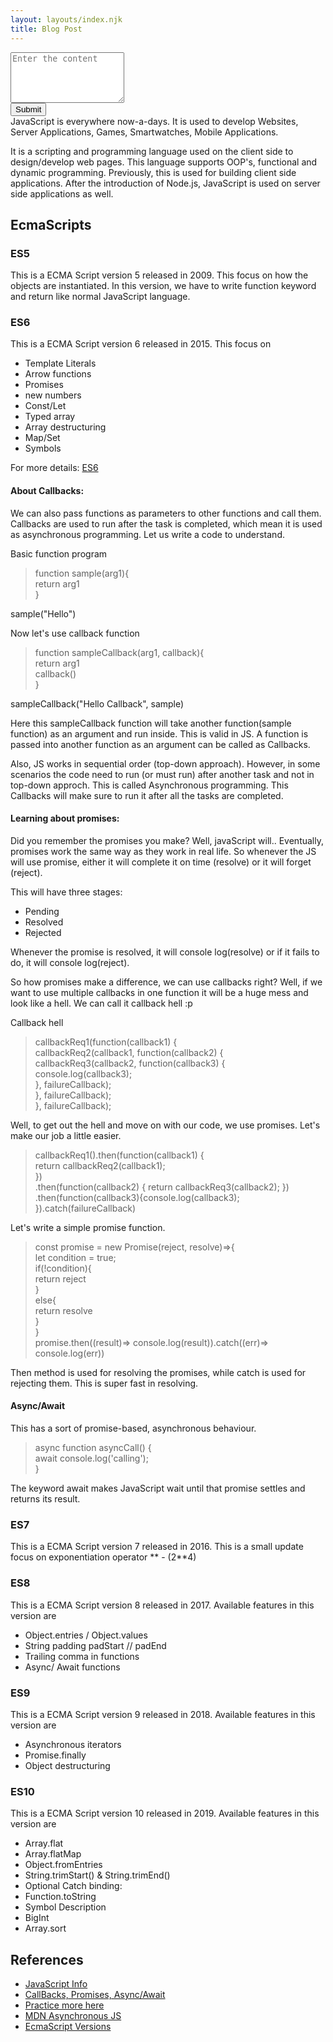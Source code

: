 ```yaml
---
layout: layouts/index.njk
title: Blog Post
---
```


<link rel="stylesheet" href=
"https://stackpath.bootstrapcdn.com/bootstrap/4.3.1/css/bootstrap.min.css"
		integrity="sha384-ggOyR0iXCbMQv3Xipma34MD+dH/1fQ784/j6cY/iJTQUOhcWr7x9JvoRxT2MZw1T"
		crossorigin="anonymous">



<div class="input-group ">
<textarea id="content" class="form-control" placeholder="Enter the content" rows="5"></textarea>
</div>
<div>
<button type="button" id="btn" class="btn btn-primary float-right my-3">Submit</button>
</div>
<div class="input-group">
<div id="posted"></div>
</div>

<div>
<section class="m-3">JavaScript is everywhere now-a-days. It is used to develop Websites, Server Applications, Games, Smartwatches, Mobile Applications.

It is a scripting and programming language used on the client side to design/develop web pages. 
This language supports OOP's, functional and dynamic programming. Previously, this is used for building client side applications. After the introduction of Node.js, JavaScript is used on server side applications as well. 

## EcmaScripts
### ES5 
This is a ECMA Script version 5 released in 2009. This focus on how the objects are instantiated. In this version, we have to write function keyword and return like normal JavaScript language.

### ES6
This is a ECMA Script version 6 released in 2015. This focus on 
* Template Literals
* Arrow functions
* Promises
* new numbers
* Const/Let
* Typed array
* Array destructuring
* Map/Set
* Symbols 

For more details: [ES6](http://es6-features.org)

#### About Callbacks:

We can also pass functions as parameters to other functions and call them. Callbacks are used to run after the task is completed, which mean it is used as asynchronous programming. Let us write a code to understand.

Basic function program
> function sample(arg1){\
      return arg1\
  }

sample("Hello")

Now let's use callback function
> function sampleCallback(arg1, callback){\
      return arg1\
      callback()\
> }

sampleCallback("Hello Callback", sample)

Here this sampleCallback function will take another function(sample function) as an argument and run inside. This is valid in JS. A function is passed into another function as an argument can be called as Callbacks.

Also, JS works in sequential order (top-down approach). However, in some scenarios the code need to run (or must run) after another task and not in top-down approch. This is called Asynchronous programming. This Callbacks will make sure to run it after all the tasks are completed.

#### Learning about promises:

Did you remember the promises you make? Well, javaScript will.. Eventually, promises work the same way as they work in real life. So whenever the JS will use promise, either it will complete it on time (resolve) or it will forget (reject). 

This will have three stages: 
* Pending
* Resolved
* Rejected

Whenever the promise is resolved, it will console log(resolve) or if it fails to do, it will console log(reject). 

So how promises make a difference, we can use callbacks right? Well, if we want to use multiple callbacks in one function it will be a huge mess and look like a hell. We can call it callback hell :p

Callback hell
> callbackReq1(function(callback1) { \
    callbackReq2(callback1, function(callback2) {  
        callbackReq3(callback2, function(callback3) {    
            console.log(callback3);   
        }, failureCallback);  \
    }, failureCallback);\
}, failureCallback);


Well, to get out the hell and move on with our code, we use promises. Let's make our job a little easier. 

>callbackReq1()\.then(function(callback1) {\
    return callbackReq2(callback1);\
    })\
    .then(function(callback2) { 
    return callbackReq3(callback2);
    })
    .then(function(callback3){console.log(callback3);
}).catch(failureCallback)

Let's write a simple promise function.

>const promise = new Promise(reject, resolve)=>{\
    let condition = true;\
    if(!condition){\
        return reject\
    }\
    else{\
        return resolve\
    }\
}\
promise.then((result)=> console.log(result)).catch((err)=> console.log(err))


Then method is used for resolving the promises, while catch is used for rejecting them. This is super fast in resolving.

#### Async/Await 
This has a sort of promise-based, asynchronous behaviour.
>async function asyncCall() {\
  await console.log('calling');\
}

The keyword await makes JavaScript wait until that promise settles and returns its result.

### ES7
This is a ECMA Script version 7 released in 2016. This is a small update focus on exponentiation operator ** - (2**4)

### ES8
This is a ECMA Script version 8 released in 2017. Available features in this version are 
* Object.entries / Object.values 
* String padding padStart // padEnd
* Trailing comma in functions
* Async/ Await functions

### ES9
This is a ECMA Script version 9 released in 2018. Available features in this version are 
* Asynchronous iterators
* Promise.finally
* Object destructuring

### ES10 
This is a ECMA Script version 10 released in 2019. Available features in this version are 
* Array.flat
* Array.flatMap
* Object.fromEntries
* String.trimStart() & String.trimEnd()
* Optional Catch binding: 
* Function.toString 
* Symbol Description
* BigInt 
* Array.sort

# References
* [JavaScript Info](https://javascript.info/)
* [CallBacks, Promises, Async/Await](https://www.youtube.com/watch?v=PoRJizFvM7s&t=524s)
* [Practice more here](https://exercism.org/ )
* [MDN Asynchronous JS](https://developer.mozilla.org/en-US/docs/Learn/JavaScript/Asynchronous)
* [EcmaScript Versions](https://medium.com/engineered-publicis-sapient/javascript-es6-es7-es10-where-are-we-8ac044dfd964)
  </section>
 
</div>

<script>
    let desc = document.getElementById("content");
    let button = document.querySelector("#btn");
    
    showPost();

    button.addEventListener("click",()=>{
    let posts = localStorage.getItem("content");
    if(posts == null){
        newPost = [];
    }
    else {
        newPost = JSON.parse(posts);
    }
    newPost.push(desc.value);
    localStorage.setItem("content", JSON.stringify(newPost));
    desc.value = "";
    showPost();
    })


    function showPost(){
    let posts = localStorage.getItem("content");
    if (posts == null){
    newPost = [];
    }
    else {
     newPost = JSON.parse(posts);
    }
    let html = "";
  
    newPost.forEach(function(element, index) {
<!--         let cutIt = element.substring(0, 200); -->
        html += `<div class="card m-3">
                     <div class="card-body m-3">
                       <h5 class="card-title">
                        Post ${index + 1}
                    </h5>
                    <div id="edit" class="card-text"> 
                        <div>${element}</div>
                    </div>
                     <button id="${index}" onClick="deletePosts(this.id)"
                    class="btn btn-info">
                    Delete Post
                </button>
                </div>
               </div>`
    })
    let addPost = document.getElementById("posted")
    if (newPost.length != 0) {
        addPost.innerHTML = html;
    }
    else{
        addPost.innerHTML = `Nothing to show! Type your article`;
    }
    }
    
    function deletePosts(index){
    let confirmDel = confirm("Are you sure you want to delete this post?");
    if(!confirmDel) return;

    let posts = localStorage.getItem("content");
    
    if (posts == null) newPost = [];
	
    else newPost = JSON.parse(posts);
  
    newPost.splice(index, 1);
  
    localStorage.setItem("content", JSON.stringify(newPost));
  
    showPost();
    }
    
    
</script>
